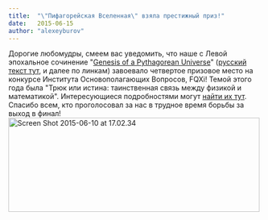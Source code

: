 ```yaml
---
title:  "\"Пифагорейская Вселенная\" взяла престижный приз!"
date:   2015-06-15
author: "alexeyburov"
---
```


Дорогие любомудры, смеем вас уведомить, что наше с Левой эпохальное сочинение "<a href="http://fqxi.org/community/forum/topic/2353">Genesis of a Pythagorean Universe</a>" (<a href="http://snob.ru/profile/27355/blog/70026" target="_blank">русский текст тут</a>, и далее по линкам) завоевало четвертое призовое место на конкурсе Института Основополагающих Вопросов, FQXi! Темой этого года была "Трюк или истина: таинственная связь между физикой и математикой". Интересующиеся подробностями могут <a href="http://snob.ru/profile/27355/blog/93775">найти их тут</a>. Спасибо всем, кто проголосовал за нас в трудное время борьбы за выход в финал!<a href="https://russianchicagophilosophyforum.files.wordpress.com/2015/06/screen-shot-2015-06-10-at-17-02-34.png"><img class="alignnone  wp-image-100" src="https://russianchicagophilosophyforum.files.wordpress.com/2015/06/screen-shot-2015-06-10-at-17-02-34.png?w=300" alt="Screen Shot 2015-06-10 at 17.02.34" width="499" height="187" /></a>